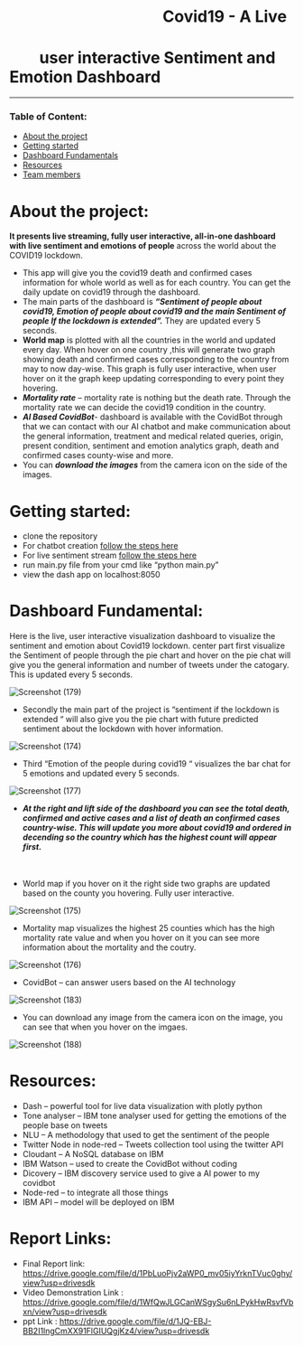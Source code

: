 # &nbsp;&nbsp;&nbsp;&nbsp;&nbsp;&nbsp;&nbsp;&nbsp;&nbsp;&nbsp;&nbsp;&nbsp;&nbsp;&nbsp;&nbsp;&nbsp;&nbsp;&nbsp;&nbsp;&nbsp;&nbsp;&nbsp;&nbsp;&nbsp;&nbsp;&nbsp;&nbsp;&nbsp;&nbsp;&nbsp;&nbsp;&nbsp;&nbsp;&nbsp;&nbsp;&nbsp;&nbsp;&nbsp;&nbsp;&nbsp;     Covid19 - A Live 
# &nbsp;&nbsp;&nbsp;&nbsp;&nbsp;&nbsp;&nbsp;  user interactive Sentiment and Emotion Dashboard
___
### Table of Content:
-	[About the project](#about-the-project) 
-	[Getting started](#getting-started)
-	[Dashboard Fundamentals](#dashboard-fundamentals)
-	[Resources](#resources) 
-	[Team members](#team-members)
# About the project:
<b>It presents  live streaming, fully user interactive, all-in-one dashboard with live sentiment and emotions of people</b> across the world about the COVID19 lockdown. 
-	This app will give you the covid19 death and confirmed cases information for whole world as well as for each country. You can get the daily update on covid19 through the dashboard.
-	The main parts of the dashboard is <b><i>“Sentiment of people about covid19, Emotion of people about covid19 and the main Sentiment of people If the lockdown is extended”.</i></b> 
They are updated every 5 seconds.
-	<b>World map</b> is plotted with all the countries in the world and updated every day. When hover on one country ,this  will generate two graph showing death and confirmed cases corresponding to the country from may to now day-wise. This graph is fully user interactive, when user hover on it the graph keep updating corresponding to every point they hovering.
-	<b><i>Mortality rate</i></b> – mortality rate is nothing but the death rate. Through the mortality rate we can decide the covid19 condition in the country.
-	<b><i>Al Based CovidBot</i></b>- dashboard is available with the CovidBot through that we can contact with our AI chatbot and make communication about  the general information, treatment and medical related queries, origin, present condition, sentiment and emotion analytics graph, death and confirmed cases county-wise and more.
- You can <b><i>download the images</i></b> from the camera icon on the side of the images.


# Getting started:
-	clone the repository
- For chatbot creation [follow the steps here](https://github.com/pavi-ninjaac/Covid19Bot)
- For live sentiment stream [follow the steps here](https://github.com/pavi-ninjaac/Sentiment_analyse_node-red) 
- run main.py file from your cmd like “python main.py”
-	view the dash app on localhost:8050

# Dashboard Fundamental:
Here is the live, user interactive visualization dashboard to visualize the sentiment and emotion about Covid19 lockdown. center part first visualize the Sentiment of people through the pie chart and hover on the pie chat will give you the general information and number of tweets under the catogary. This is updated every 5 seconds.<br/>

![Screenshot (179)](https://user-images.githubusercontent.com/51699297/87278555-65fe6a00-c502-11ea-8288-629ae7748022.png)

- Secondly the main part of the project is “sentiment if the lockdown is extended “ will also give you the pie chart with future predicted sentiment about the lockdown with hover information.<br/>

![Screenshot (174)](https://user-images.githubusercontent.com/51699297/87278474-2b94cd00-c502-11ea-82f8-b8ad32b84548.png)

- Third “Emotion of the people during covid19 “ visualizes the bar chat for 5 emotions and updated every 5 seconds.<br/>

![Screenshot (177)](https://user-images.githubusercontent.com/51699297/87278553-63037980-c502-11ea-907c-6c6dc18a845a.png)

- <b><i>At the right and lift side of the dashboard  you can see the total death, confirmed and active cases and a list of death an confirmed cases country-wise. This will update you more about covid19 and ordered in decending so the country which has the highest count will appear first.</i></b><br/><br/><br/>

- World map if you hover on it the right side two graphs are updated based on the county you hovering. Fully user interactive.<br/>

![Screenshot (175)](https://user-images.githubusercontent.com/51699297/87278491-364f6200-c502-11ea-8678-badd74e51f07.png)

- Mortality map visualizes the highest 25 counties which has the high mortality rate value and when you hover on it you can see more information about the mortality and the coutry.<br/>

![Screenshot (176)](https://user-images.githubusercontent.com/51699297/87278522-46674180-c502-11ea-8ec7-5e65082c18ec.png)

- CovidBot – can answer users based on the AI technology<br/>

![Screenshot (183)](https://user-images.githubusercontent.com/51699297/87293388-debfef00-c51f-11ea-83a7-d810dee55a4a.png)

- You can download any image from the camera icon on the image, you can see that when you hover on the imgaes.

![Screenshot (188)](https://user-images.githubusercontent.com/51699297/87303121-3d8d6480-c530-11ea-8ffe-6e748a6c3430.png)

# Resources:
-	Dash – powerful tool for live data visualization with plotly python
-	Tone analyser –  IBM tone analyser used for getting the emotions of the people base on tweets
-	NLU – A methodology that used to get the sentiment of the people
-	Twitter Node in node-red – Tweets collection tool using the twitter API
-	Cloudant – A NoSQL database on IBM
-	IBM Watson – used to create the CovidBot without coding 
-	Dicovery – IBM discovery service used to give a AI power to my covidbot
-	Node-red – to integrate all those things
-	IBM API – model will be deployed on IBM

# Report Links:
- Final Report link: https://drive.google.com/file/d/1PbLuoPjv2aWP0_mv05iyYrknTVuc0ghy/view?usp=drivesdk
- Video Demonstration Link : https://drive.google.com/file/d/1WfQwJLGCanWSgySu6nLPykHwRsvfVbxn/view?usp=drivesdk
- ppt Link : https://drive.google.com/file/d/1JQ-EBJ-BB2I1lngCmXX91FlGIUQgjKz4/view?usp=drivesdk


